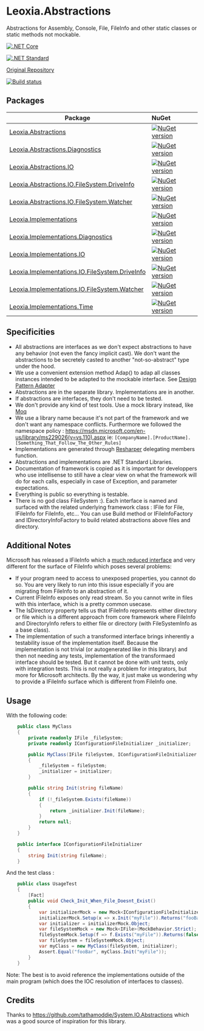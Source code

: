 # Leoxia.Abstractions
Abstractions for Assembly, Console, File, FileInfo and other static classes or static methods not mockable.

[![.NET Core](https://img.shields.io/badge/Build_For-.NetCore-5C2D91.svg)](https://www.microsoft.com/net/core#windowsvs2017)

[![.NET Standard](https://img.shields.io/badge/Build_For-.NetStandard-0073AE.svg)](https://docs.microsoft.com/en-us/dotnet/standard/net-standard)


[Original Repository](https://gitlab.leoxia.com/leoxia/Leoxia.Abstractions)

[![Build status](https://ci.appveyor.com/api/projects/status/dv2p17pi7aqq4mj5?svg=true)](https://ci.appveyor.com/project/leoxialtd/leoxia-abstractions)

## Packages 

Package  | NuGet 
-------- | :------------ 
[Leoxia.Abstractions](https://github.com/leoxialtd/Leoxia.Abstractions/tree/master/src/Leoxia.Abstractions) | [![NuGet version](https://badge.fury.io/nu/Leoxia.Abstractions.svg)](https://www.nuget.org/packages/Leoxia.Abstractions/)
[Leoxia.Abstractions.Diagnostics](https://github.com/leoxialtd/Leoxia.Abstractions/tree/master/src/Leoxia.Abstractions.Diagnostics) | [![NuGet version](https://badge.fury.io/nu/Leoxia.Abstractions.Diagnostics.svg)](https://www.nuget.org/packages/Leoxia.Abstractions.Diagnostics/)
[Leoxia.Abstractions.IO](https://github.com/leoxialtd/Leoxia.Abstractions/tree/master/src/Leoxia.Abstractions.IO) | [![NuGet version](https://badge.fury.io/nu/Leoxia.Abstractions.IO.svg)](https://www.nuget.org/packages/Leoxia.Abstractions.IO/)
[Leoxia.Abstractions.IO.FileSystem.DriveInfo](https://github.com/leoxialtd/Leoxia.Abstractions/tree/master/src/Leoxia.Abstractions.IO.FileSystem.DriveInfo) | [![NuGet version](https://badge.fury.io/nu/Leoxia.Abstractions.IO.FileSystem.DriveInfo.svg)](https://www.nuget.org/packages/Leoxia.Abstractions.IO.FileSystem.DriveInfo/)
[Leoxia.Abstractions.IO.FileSystem.Watcher](https://github.com/leoxialtd/Leoxia.Abstractions/tree/master/src/Leoxia.Abstractions.IO.FileSystem.Watcher) | [![NuGet version](https://badge.fury.io/nu/Leoxia.Abstractions.IO.FileSystem.Watcher.svg)](https://www.nuget.org/packages/Leoxia.Abstractions.IO.FileSystem.Watcher/)
[Leoxia.Implementations](https://github.com/leoxialtd/Leoxia.Abstractions/tree/master/src/Leoxia.Implementations) | [![NuGet version](https://badge.fury.io/nu/Leoxia.Implementations.svg)](https://www.nuget.org/packages/Leoxia.Implementations/)
[Leoxia.Implementations.Diagnostics](https://github.com/leoxialtd/Leoxia.Abstractions/tree/master/src/Leoxia.Implementations.Diagnostics) | [![NuGet version](https://badge.fury.io/nu/Leoxia.Implementations.Diagnostics.svg)](https://www.nuget.org/packages/Leoxia.Implementations.Diagnostics/)
[Leoxia.Implementations.IO](https://github.com/leoxialtd/Leoxia.Abstractions/tree/master/src/Leoxia.Implementations.IO) | [![NuGet version](https://badge.fury.io/nu/Leoxia.Implementations.IO.svg)](https://www.nuget.org/packages/Leoxia.Implementations.IO/)
[Leoxia.Implementations.IO.FileSystem.DriveInfo](https://github.com/leoxialtd/Leoxia.Abstractions/tree/master/src/Leoxia.Implementations.IO.FileSystem.DriveInfo) | [![NuGet version](https://badge.fury.io/nu/Leoxia.Implementations.IO.FileSystem.DriveInfo.svg)](https://www.nuget.org/packages/Leoxia.Implementations.IO.FileSystem.DriveInfo/)
[Leoxia.Implementations.IO.FileSystem.Watcher](https://github.com/leoxialtd/Leoxia.Abstractions/tree/master/src/Leoxia.Implementations.IO.FileSystem.Watcher) | [![NuGet version](https://badge.fury.io/nu/Leoxia.Implementations.IO.FileSystem.Watcher.svg)](https://www.nuget.org/packages/Leoxia.Implementations.IO.FileSystem.Watcher/)
[Leoxia.Implementations.Time](https://github.com/leoxialtd/Leoxia.Abstractions/tree/master/src/Leoxia.Implementations.Time) | [![NuGet version](https://badge.fury.io/nu/Leoxia.Implementations.Time.svg)](https://www.nuget.org/packages/Leoxia.Implementations.Time/)

## Specificities

- All abstractions are interfaces as we don't expect abstractions to have any behavior (not even the fancy implicit cast). 
We don't want the abstractions to be secretely casted to another "not-so-abstract" type under the hood.
- We use a convenient extension method Adap() to adap all classes instances intended to be adapted to the mockable interface. See [Design Pattern Adapter](https://en.wikipedia.org/wiki/Adapter_pattern)
- Abstractions are in the separate library. Implementations are in another.
- If abstractions are interfaces, they don't need to be tested.
- We don't provide any kind of test tools. Use a mock library instead, like [Moq](https://github.com/Moq/moq4/wiki/Quickstart)
- We use a library name because it's not part of the framework and we don't want any namespace conflicts.
Furthermore we followed the namespace policy : https://msdn.microsoft.com/en-us/library/ms229026(v=vs.110).aspx
ie:	`[CompanyName].[ProductName].[Something_That_Follow_The_Other_Rules]`
- Implementations are generated through [Resharper](https://www.jetbrains.com/resharper/) delegating members function.
- Abstractions and implementations are .NET Standard Libraries.
- Documentation of framework is copied as it is important for developpers who use intellisense to still have a clear view
on what the framework will do for each calls, especially in case of Exception, and parameter expectations.
- Everything is public so everything is testable. 
- There is no god class FileSystem :). Each interface is named and surfaced with the related underlying framework class : IFile for File,
IFileInfo for FileInfo, etc... You can use Build method or IFileInfoFactory and IDirectoryInfoFactory to build related abstractions above files and directory.

## Additional Notes

Microsoft has released a IFileInfo which a [much reduced interface](https://docs.microsoft.com/en-us/aspnet/core/api/microsoft.extensions.fileproviders.ifileinfo) and very different for the surface of FileInfo which poses several problems:

- If your program need to access to unexposed properties, you cannot do so. You are very likely to run into this issue especially if you are migrating from FileInfo to an abstraction of it.
- Current IFileInfo exposes only read stream. So you cannot write in files with this interface, which is a pretty common usecase.
- The IsDirectory property tells us that IFileInfo represents either directory or file which is a different approach from core framework where FileInfo and DirectoryInfo refers to either file or directory (with FileSystemInfo as a base class).
- The implementation of such a transformed interface brings inherently a testability issue of the implementation itself. Because the implementation is not trivial (or autogenerated like in this library) and then not needing any tests, implementation of the transformaed interface should be tested. But it cannot be done with unit tests, only with integration tests. This is not really a problem for integrators, but more for Microsoft architects. By the way, it just make us wondering why to provide a IFileInfo surface which is different from FileInfo one.

## Usage 

With the following code:

```csharp
    public class MyClass
    {
        private readonly IFile _fileSystem;
        private readonly IConfigurationFileInitializer _initializer;

        public MyClass(IFile fileSystem, IConfigurationFileInitializer initializer)
        {
            _fileSystem = fileSystem;
            _initializer = initializer;
        }

        public string Init(string fileName)
        {
            if (!_fileSystem.Exists(fileName))
            {
                return _initializer.Init(fileName);
            }
            return null;
        }
    }

    public interface IConfigurationFileInitializer
    {
        string Init(string fileName);
    }
```

And the test class :

```csharp
    public class UsageTest
    {
        [Fact]
        public void Check_Init_When_File_Doesnt_Exist()
        {
            var initializerMock = new Mock<IConfigurationFileInitializer>(MockBehavior.Strict);
            initializerMock.Setup(x => x.Init("myFile")).Returns("fooBar");
            var initializer = initializerMock.Object;
            var fileSystemMock = new Mock<IFile>(MockBehavior.Strict);
            fileSystemMock.Setup(f => f.Exists("myFile")).Returns(false);
            var fileSystem = fileSystemMock.Object;
            var myClass = new MyClass(fileSystem, initializer);
            Assert.Equal("fooBar", myClass.Init("myFile"));
        }
    }
```

Note: The best is to avoid reference the implementations outside of the main program (which does the IOC resolution of interfaces to classes).

## Credits

Thanks to https://github.com/tathamoddie/System.IO.Abstractions which was a good source of inspiration for this library.
